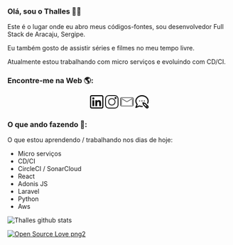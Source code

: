 ### Olá, sou o Thalles 👋‍💻

Este é o lugar onde eu abro meus códigos-fontes, sou desenvolvedor Full Stack de Aracaju, Sergipe.

Eu também gosto de assistir séries e filmes no meu tempo livre. 

Atualmente estou trabalhando com micro serviços e evoluindo com CD/CI.

### Encontre-me na Web 🌎: 

<p align='center'>
<a href="https://www.linkedin.com/in/thallesdaniell//"><img height="30" src="linkedin.png?raw=true"></a>
<a href="https://www.instagram.com/thallesdaniell"><img height="30" src="instagram.png?raw=true"></a>
<a href="mailto:thallesdaniell@gmail.com"><img height="30" src="mail.png?raw=true"></a>
<a href="https://develoti.com.br"><img height="30" src="blog.png?raw=true"></a>
</p>

### O que ando fazendo 💼: 

O que estou aprendendo / trabalhando nos dias de hoje:
  - Micro serviços <br/>
  - CD/CI <br/>
  - CircleCI / SonarCloud <br/>
  - React <br/>
  - Adonis JS <br/>
  - Laravel <br/>
  - Python <br/>
  - Aws <br/>


![Thalles github stats](https://github-readme-stats.vercel.app/api?username=thallesdaniell&show_icons=true&theme=tokyonight)

<p>

[![Open Source Love png2](https://badges.frapsoft.com/os/v2/open-source.png?v=103)](https://github.com/ellerbrock/open-source-badges/)
</p>

